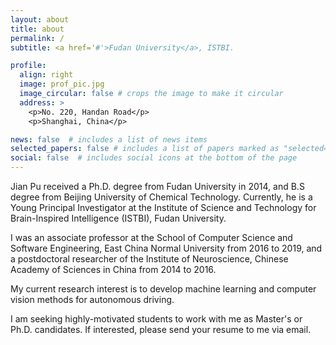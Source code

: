 ```yaml
---
layout: about
title: about
permalink: /
subtitle: <a href='#'>Fudan University</a>, ISTBI.

profile:
  align: right
  image: prof_pic.jpg
  image_circular: false # crops the image to make it circular
  address: >
    <p>No. 220, Handan Road</p>
    <p>Shanghai, China</p>

news: false  # includes a list of news items
selected_papers: false # includes a list of papers marked as "selected={true}"
social: false  # includes social icons at the bottom of the page
---
```




Jian Pu received a Ph.D. degree from Fudan University in 2014, and B.S degree from Beijing University of Chemical Technology. Currently, he is a Young Principal Investigator at the Institute of Science and Technology for Brain-Inspired Intelligence (ISTBI), Fudan University. 

I was an associate professor at the School of Computer Science and Software Engineering, East China Normal University from 2016 to 2019, and a postdoctoral researcher of the Institute of Neuroscience, Chinese Academy of Sciences in China from 2014 to 2016. 

My current research interest is to develop machine learning and computer vision methods for autonomous driving.

I am seeking highly-motivated students to work with me as Master's or Ph.D. candidates. If interested, please send your resume to me via email.

